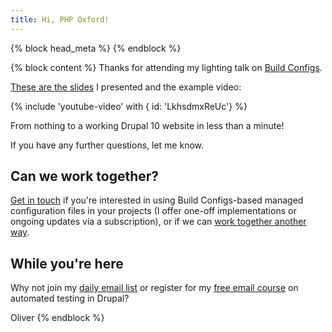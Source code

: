 ```yaml
---
title: Hi, PHP Oxford!
---
```


{% block head_meta %}
<meta name="robots" content="noindex">
{% endblock %}

{% block content %}
Thanks for attending my lighting talk on [Build Configs](/build-configs).

[These are the slides](/talks/building-build-configs) I presented and the example video:

{% include 'youtube-video' with { id: 'LkhsdmxReUc'} %}

From nothing to a working Drupal 10 website in less than a minute!

If you have any further questions, let me know.

## Can we work together?

[Get in touch](/contact) if you're interested in using Build Configs-based managed configuration files in your projects (I offer one-off implementations or ongoing updates via a subscription), or if we can [work together another way](/pricing).

## While you're here

Why not join my [daily email list](/daily) or register for my [free email course](/atdc) on automated testing in Drupal?

Oliver
{% endblock %}
